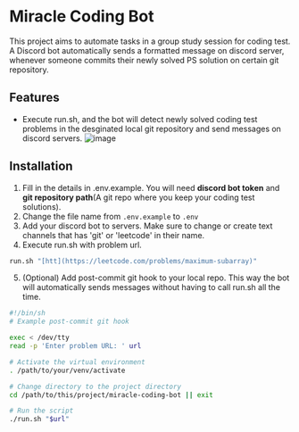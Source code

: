 # Miracle Coding Bot
This project aims to automate tasks in a group study session for coding test. A Discord bot automatically sends a formatted message on discord server, whenever someone commits their newly solved PS solution on certain git repository.

## Features
- Execute run.sh, and the bot will detect newly solved coding test problems in the desginated local git repository and send messages on discord servers.
![image](https://github.com/keo88/miracle-coding-bot/assets/37448765/b4051225-01c8-43b6-872d-f692fe31e51e)

## Installation
1. Fill in the details in .env.example. You will need **discord bot token** and **git repository path**(A git repo where you keep your coding test solutions).
2. Change the file name from `.env.example` to `.env`
3. Add your discord bot to servers. Make sure to change or create text channels that has 'git' or 'leetcode' in their name.
4. Execute run.sh with problem url.
```sh
run.sh "[htt](https://leetcode.com/problems/maximum-subarray)"
```
5. (Optional) Add post-commit git hook to your local repo. This way the bot will automatically sends messages without having to call run.sh all the time.
```sh
#!/bin/sh
# Example post-commit git hook

exec < /dev/tty
read -p 'Enter problem URL: ' url

# Activate the virtual environment
. /path/to/your/venv/activate

# Change directory to the project directory
cd /path/to/this/project/miracle-coding-bot || exit

# Run the script
./run.sh "$url"
```
